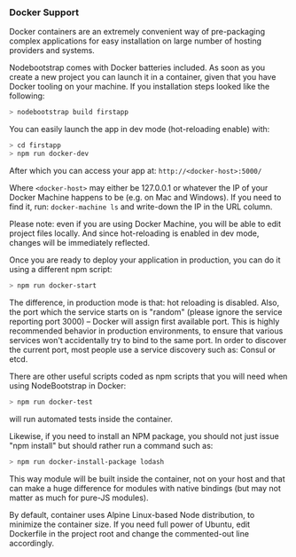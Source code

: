
### Docker Support

Docker containers are an extremely convenient way of pre-packaging complex
applications for easy installation on large number of hosting providers and
systems.

Nodebootstrap comes with Docker batteries included. As soon as you create a new
project you can launch it in a container, given that you have Docker tooling on
your machine. If you installation steps looked like the following:

~~~~ bash
> nodebootstrap build firstapp
~~~~

You can easily launch the app in dev mode (hot-reloading enable) with:

~~~~ bash
> cd firstapp
> npm run docker-dev
~~~~

After which you can access your app at: `http://<docker-host>:5000/`

Where `<docker-host>` may either be 127.0.0.1 or whatever the IP of
your Docker Machine happens to be (e.g. on Mac and Windows). If you
need to find it, run: `docker-machine ls` and write-down the IP in
the URL column.

Please note: even if you are using Docker Machine, you will be able to 
edit project files locally. And since hot-reloading is enabled in dev
mode, changes will be immediately reflected.

Once you are ready to deploy your application in production, you can
do it using a different npm script:

~~~~ bash
> npm run docker-start
~~~~

The difference, in production mode is that: hot reloading is disabled. Also,
the port which the service starts on is "random" (please ignore the service
reporting port 3000) – Docker will assign first available port. This is 
highly recommended behavior in production environments, to ensure that
various services won't accidentally try to bind to the same port. In order
to discover the current port, most people use a service discovery such as:
Consul or etcd.

There are other useful scripts coded as npm scripts that you will need when
using NodeBootstrap in Docker:

~~~~ bash
> npm run docker-test
~~~~

will run automated tests inside the container.

Likewise, if you need to install an NPM package, you should not just issue "npm install"
but should rather run a command such as: 

~~~~ bash
> npm run docker-install-package lodash
~~~~

This way module will be built inside the container, not on your host and that can make
a huge difference for modules with native bindings (but may not matter as much for
pure-JS modules).

By default, container uses Alpine Linux-based Node distribution, to minimize
the container size. If you need full power of Ubuntu, edit Dockerfile
in the project root and change the commented-out line accordingly.
